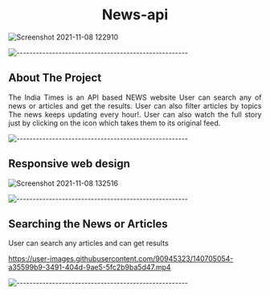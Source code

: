 <h1 align="center">News-api</h1>

![Screenshot 2021-11-08 122910](https://user-images.githubusercontent.com/90945323/140697906-92c3c489-52c0-4580-ba3f-66b405a81aab.png)

![-----------------------------------------------------](https://raw.githubusercontent.com/andreasbm/readme/master/assets/lines/rainbow.png)

<!-- ABOUT THE PROJECT -->
<h2 id="about-the-project">About The Project</h2>

<p align="justify"> 
The India Times is an API based NEWS website
User can search any of news or articles and get the results.
User can also filter articles by topics
The news keeps updating every hour!.
User can also watch the full story just by clicking on the icon which takes them to its original feed.
</p>

![-----------------------------------------------------](https://raw.githubusercontent.com/andreasbm/readme/master/assets/lines/rainbow.png)

<h2 id="scenario1">Responsive web design</h2>

![Screenshot 2021-11-08 132516](https://user-images.githubusercontent.com/90945323/140704185-46d6a527-a4a0-470c-93b2-3a32332c0c32.png)

![-----------------------------------------------------](https://raw.githubusercontent.com/andreasbm/readme/master/assets/lines/rainbow.png)

<!-- SECTION 3 -->

<h2 id="scenario2">Searching the News or Articles</h2>

<p>User can search any articles and can get results</p>

https://user-images.githubusercontent.com/90945323/140705054-a35599b9-3491-404d-9ae5-5fc2b9ba5d47.mp4

![-----------------------------------------------------](https://raw.githubusercontent.com/andreasbm/readme/master/assets/lines/rainbow.png)
